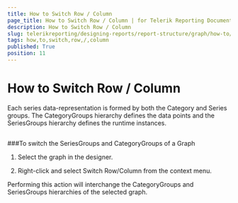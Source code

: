 ```yaml
---
title: How to Switch Row / Column
page_title: How to Switch Row / Column | for Telerik Reporting Documentation
description: How to Switch Row / Column
slug: telerikreporting/designing-reports/report-structure/graph/how-to/how-to-switch-row---column
tags: how,to,switch,row,/,column
published: True
position: 11
---
```


# How to Switch Row / Column



Each series data-representation is formed by both the Category and Series groups.         The CategoryGroups hierarchy defines the data points and the SeriesGroups hierarchy defines the runtime instances.        

## 

###To switch the SeriesGroups and CategoryGroups of a Graph

1. Select the graph in the designer.

1. Right-click and select Switch Row/Column from the context menu.

Performing this action will interchange the CategoryGroups and SeriesGroups hierarchies of the selected graph.         


